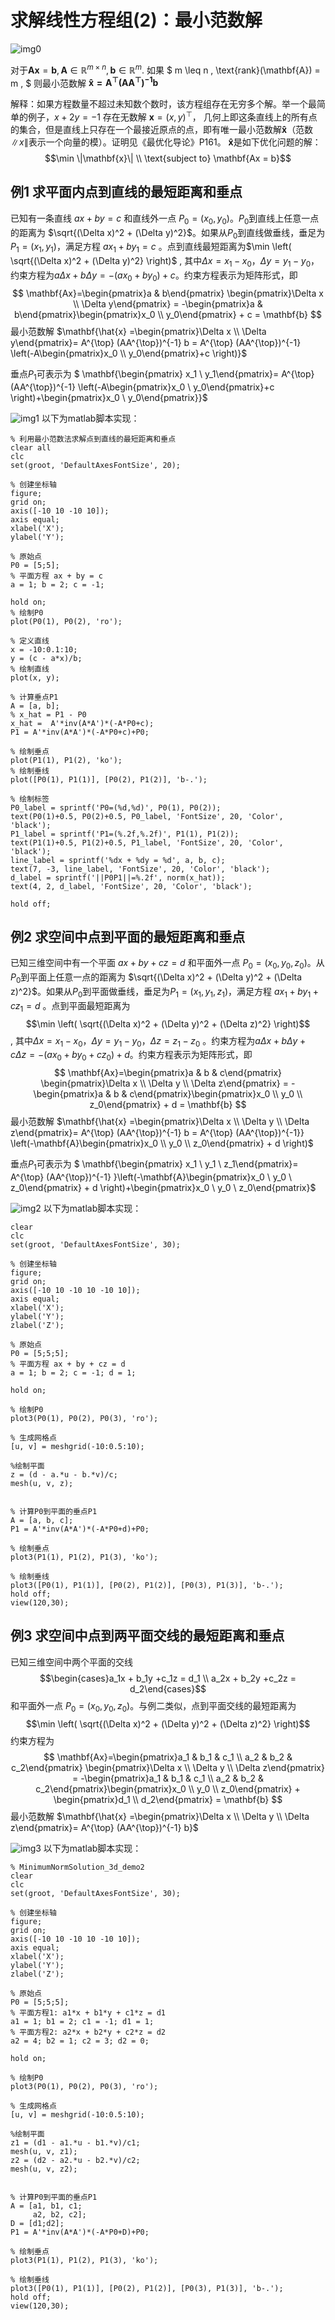 # 求解线性方程组(2)：最小范数解
![img0](./img/LinearEquationMindMap.png)

对于$\mathbf{A}\mathbf{x} = \mathbf{b}, \mathbf{A} \in \mathbb{R}^{m \times n}, \mathbf{b} \in \mathbb{R}^m.$
如果 $ m \leq n , \text{rank}(\mathbf{A}) = m , $ 则最小范数解 $\mathbf{\hat{x} = A^{\top} (AA^{\top})^{-1} b}$

解释：如果方程数量不超过未知数个数时，该方程组存在无穷多个解。举一个最简单的例子，$x + 2y = -1$ 存在无数解 $\mathbf{x}=(x,y)^{\top}$， 几何上即这条直线上的所有点的集合，但是直线上只存在一个最接近原点的点，即有唯一最小范数解$\mathbf{\hat{x}}$（范数$\|x\|$表示一个向量的模）。证明见《最优化导论》P161。
$\mathbf{\hat{x}}$是如下优化问题的解：
$$\min \|\mathbf{x}\| \\ \text{subject to} \mathbf{Ax = b}$$

## 例1 求平面内点到直线的最短距离和垂点
已知有一条直线 $ax + by = c$ 和直线外一点 $P_0=(x_0,y_0)$。$P_0$到直线上任意一点的距离为 $\sqrt{(\Delta x)^2 + (\Delta y)^2}$。如果从$P_0$到直线做垂线，垂足为$P_1=(x_1, y_1)$，满足方程 $ax_1 + by_1 = c$ 。点到直线最短距离为$\min \left( \sqrt{(\Delta x)^2 + (\Delta y)^2} \right)$ , 其中$\Delta x = x_1 - x_0$，$\Delta y = y_1 - y_0$，约束方程为$a\Delta x + b\Delta y=-(ax_0+by_0)+c$。约束方程表示为矩阵形式，即
$$
\mathbf{Ax}=\begin{pmatrix}a & b\end{pmatrix} \begin{pmatrix}\Delta x \\ \Delta y\end{pmatrix} = -\begin{pmatrix}a & b\end{pmatrix}\begin{pmatrix}x_0 \\ y_0\end{pmatrix} + c = \mathbf{b}
$$
最小范数解 $\mathbf{\hat{x} =\begin{pmatrix}\Delta x \\ \Delta y\end{pmatrix}= A^{\top} (AA^{\top})^{-1} b = A^{\top} (AA^{\top})^{-1} \left(-A\begin{pmatrix}x_0 \\ y_0\end{pmatrix}+c \right)}$


垂点$P_1$可表示为 $ \mathbf{\begin{pmatrix} x_1 \\ y_1\end{pmatrix}= A^{\top} (AA^{\top})^{-1} \left(-A\begin{pmatrix}x_0 \\ y_0\end{pmatrix}+c \right)+\begin{pmatrix}x_0 \\ y_0\end{pmatrix}}$

![img1](./img/MinimumNormSolution_2d.png)
以下为matlab脚本实现：
```
% 利用最小范数法求解点到直线的最短距离和垂点
clear all
clc
set(groot, 'DefaultAxesFontSize', 20);

% 创建坐标轴
figure;
grid on;
axis([-10 10 -10 10]);
axis equal;
xlabel('X');
ylabel('Y');

% 原始点
P0 = [5;5];
% 平面方程 ax + by = c
a = 1; b = 2; c = -1;

hold on;
% 绘制P0
plot(P0(1), P0(2), 'ro');

% 定义直线
x = -10:0.1:10;
y = (c - a*x)/b;
% 绘制直线
plot(x, y);

% 计算垂点P1
A = [a, b];
% x_hat = P1 - P0
x_hat =  A'*inv(A*A')*(-A*P0+c);
P1 = A'*inv(A*A')*(-A*P0+c)+P0;

% 绘制垂点
plot(P1(1), P1(2), 'ko');
% 绘制垂线
plot([P0(1), P1(1)], [P0(2), P1(2)], 'b-.');

% 绘制标签
P0_label = sprintf('P0=(%d,%d)', P0(1), P0(2));
text(P0(1)+0.5, P0(2)+0.5, P0_label, 'FontSize', 20, 'Color', 'black');
P1_label = sprintf('P1=(%.2f,%.2f)', P1(1), P1(2));
text(P1(1)+0.5, P1(2)+0.5, P1_label, 'FontSize', 20, 'Color', 'black');
line_label = sprintf('%dx + %dy = %d', a, b, c);
text(7, -3, line_label, 'FontSize', 20, 'Color', 'black');
d_label = sprintf('||P0P1||=%.2f', norm(x_hat));
text(4, 2, d_label, 'FontSize', 20, 'Color', 'black');

hold off;
```
## 例2 求空间中点到平面的最短距离和垂点
已知三维空间中有一个平面 $ax + by +cz = d$ 和平面外一点 $P_0=(x_0,y_0,z_0)$。从$P_0$到平面上任意一点的距离为 $\sqrt{(\Delta x)^2 + (\Delta y)^2 + (\Delta z)^2}$。如果从$P_0$到平面做垂线，垂足为$P_1=(x_1,y_1,z_1)$，满足方程 $ax_1 + by_1 +cz_1= d$ 。点到平面最短距离为$$\min \left( \sqrt{(\Delta x)^2 + (\Delta y)^2 + (\Delta z)^2} \right)$$ , 其中$\Delta x = x_1 - x_0$，$\Delta y = y_1 - y_0$，$\Delta z = z_1 - z_0$ 。约束方程为$a\Delta x + b\Delta y + c\Delta z=-(ax_0+by_0+cz_0)+d$。约束方程表示为矩阵形式，即
$$
\mathbf{Ax}=\begin{pmatrix}a & b & c\end{pmatrix} \begin{pmatrix}\Delta x \\ \Delta y \\ \Delta z\end{pmatrix} = -\begin{pmatrix}a & b & c\end{pmatrix}\begin{pmatrix}x_0 \\ y_0 \\ z_0\end{pmatrix} + d = \mathbf{b}
$$
最小范数解 $\mathbf{\hat{x} =\begin{pmatrix}\Delta x \\  \Delta y \\ \Delta z\end{pmatrix}= A^{\top} (AA^{\top})^{-1} b = A^{\top} (AA^{\top})^{-1}} \left(-\mathbf{A}\begin{pmatrix}x_0 \\ y_0 \\ z_0\end{pmatrix} + d \right)$


垂点$P_1$可表示为 $ \mathbf{\begin{pmatrix} x_1 \\ y_1 \\ z_1\end{pmatrix}= A^{\top} (AA^{\top})^{-1} }\left(-\mathbf{A}\begin{pmatrix}x_0 \\ y_0 \\ z_0\end{pmatrix} + d \right)+\begin{pmatrix}x_0 \\ y_0 \\ z_0\end{pmatrix}$

![img2](./img/MinimumNormSolution_3d_demo1.png)
以下为matlab脚本实现：

```
clear
clc
set(groot, 'DefaultAxesFontSize', 30);

% 创建坐标轴
figure;
grid on;
axis([-10 10 -10 10 -10 10]);
axis equal;
xlabel('X');
ylabel('Y');
zlabel('Z');

% 原始点
P0 = [5;5;5];
% 平面方程 ax + by + cz = d
a = 1; b = 2; c = -1; d = 1;

hold on;

% 绘制P0
plot3(P0(1), P0(2), P0(3), 'ro');

% 生成网格点
[u, v] = meshgrid(-10:0.5:10);

%绘制平面
z = (d - a.*u - b.*v)/c;
mesh(u, v, z);


% 计算P0到平面的垂点P1
A = [a, b, c];
P1 = A'*inv(A*A')*(-A*P0+d)+P0;

% 绘制垂点
plot3(P1(1), P1(2), P1(3), 'ko');

% 绘制垂线
plot3([P0(1), P1(1)], [P0(2), P1(2)], [P0(3), P1(3)], 'b-.');
hold off;
view(120,30);
```
## 例3 求空间中点到两平面交线的最短距离和垂点
已知三维空间中两个平面的交线
$$\begin{cases}a_1x + b_1y +c_1z = d_1 \\ a_2x + b_2y +c_2z = d_2\end{cases}$$ 和平面外一点 $P_0=(x_0,y_0,z_0)$。与例二类似，点到平面交线的最短距离为
$$\min \left( \sqrt{(\Delta x)^2 + (\Delta y)^2 + (\Delta z)^2} \right)$$
约束方程为
$$
\mathbf{Ax}=\begin{pmatrix}a_1 & b_1 & c_1 \\ a_2 & b_2 & c_2\end{pmatrix} \begin{pmatrix}\Delta x \\ \Delta y \\ \Delta z\end{pmatrix} = -\begin{pmatrix}a_1 & b_1 & c_1 \\ a_2 & b_2 & c_2\end{pmatrix}\begin{pmatrix}x_0 \\ y_0 \\ z_0\end{pmatrix} + \begin{pmatrix}d_1 \\ d_2\end{pmatrix} = \mathbf{b}
$$
最小范数解 $\mathbf{\hat{x} =\begin{pmatrix}\Delta x \\  \Delta y \\ \Delta z\end{pmatrix}= A^{\top} (AA^{\top})^{-1} b}$

![img3](./img/MinimumNormSolution_3d_demo2.png)
以下为matlab脚本实现：

```
% MinimumNormSolution_3d_demo2
clear
clc
set(groot, 'DefaultAxesFontSize', 30);

% 创建坐标轴
figure;
grid on;
axis([-10 10 -10 10 -10 10]);
axis equal;
xlabel('X');
ylabel('Y');
zlabel('Z');

% 原始点
P0 = [5;5;5];
% 平面方程1: a1*x + b1*y + c1*z = d1
a1 = 1; b1 = 2; c1 = -1; d1 = 1;
% 平面方程2: a2*x + b2*y + c2*z = d2
a2 = 4; b2 = 1; c2 = 3; d2 = 0;

hold on;

% 绘制P0
plot3(P0(1), P0(2), P0(3), 'ro');

% 生成网格点
[u, v] = meshgrid(-10:0.5:10);

%绘制平面
z1 = (d1 - a1.*u - b1.*v)/c1;
mesh(u, v, z1);
z2 = (d2 - a2.*u - b2.*v)/c2;
mesh(u, v, z2);


% 计算P0到平面的垂点P1
A = [a1, b1, c1; 
     a2, b2, c2];
D = [d1;d2];
P1 = A'*inv(A*A')*(-A*P0+D)+P0;

% 绘制垂点
plot3(P1(1), P1(2), P1(3), 'ko');

% 绘制垂线
plot3([P0(1), P1(1)], [P0(2), P1(2)], [P0(3), P1(3)], 'b-.');
hold off;
view(120,30);
```
